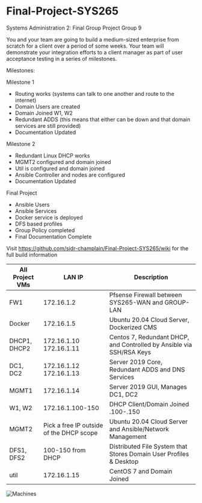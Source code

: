 # Final-Project-SYS265

Systems Administration 2: Final Group Project Group 9

You and your team are going to build a medium-sized enterprise from scratch for a client over a period of some weeks. Your team will demonstrate your integration efforts to a client manager as part of user acceptance testing in a series of milestones.

Milestones:

Milestone 1 
- Routing works (systems can talk to one another and route to the internet)
- Domain Users are created
- Domain Joined W1, W2
- Redundant ADDS (this means that either can be down and that domain services are still provided)
- Documentation Updated

Milestone 2 
- Redundant Linux DHCP works
- MGMT2 configured and domain joined
- Util is configured and domain joined
- Ansible Controller and nodes are configured
- Documentation Updated

Final Project 

- Ansible Users
- Ansible Services
- Docker service is deployed
- DFS based profiles
- Group Policy completed
- Final Documentation Complete


Visit https://github.com/sidr-champlain/Final-Project-SYS265/wiki for the full build information



| All Project VMs | LAN IP | Description |
| ---         |     ---     |          --- |
| FW1| 172.16.1.2     | Pfsense Firewall between SYS265-WAN and GROUP-LAN    |
| Docker     | 172.16.1.5       | Ubuntu 20.04 Cloud Server, Dockerized CMS     |
| DHCP1, DHCP2    | 172.16.1.10 172.16.1.11    | Centos 7, Redundant DHCP, and Controlled by Ansible via SSH/RSA Keys|
| DC1, DC2   | 172.16.1.12 172.16.1.13   | Server 2019 Core, Redundant ADDS and DNS Services   |
| MGMT1 | 172.16.1.14     | Server 2019 GUI, Manages DC1, DC2    |
| W1, W2 | 172.16.1.100-150   | DHCP Client/Domain Joined .100-.150  |
| MGMT2| Pick a free IP outside of the DHCP scope   | Ubuntu 20.04 Cloud Server and Ansible/Network Management |
| DFS1, DFS2| 100-150 from DHCP  | Distributed File System that Stores Domain User Profiles & Desktop   |
| util | 172.16.1.15     | CentOS 7 and Domain Joined   |

![Machines](https://user-images.githubusercontent.com/71106886/163200083-fa71b471-7306-47dc-9cd9-48c6f8bbfa57.PNG)
